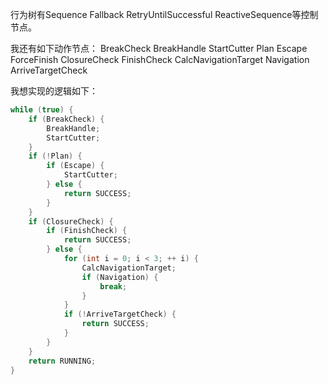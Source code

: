 行为树有Sequence Fallback RetryUntilSuccessful ReactiveSequence等控制节点。

我还有如下动作节点：
BreakCheck
BreakHandle
StartCutter
Plan
Escape
ForceFinish
ClosureCheck
FinishCheck
CalcNavigationTarget
Navigation
ArriveTargetCheck

我想实现的逻辑如下：
``` cpp
while (true) {
    if (BreakCheck) {
        BreakHandle;
        StartCutter;
    }
    if (!Plan) {
        if (Escape) {
            StartCutter;
        } else {
            return SUCCESS;
        }
    }
    if (ClosureCheck) {
        if (FinishCheck) {
            return SUCCESS;
        } else {
            for (int i = 0; i < 3; ++ i) {
                CalcNavigationTarget;
                if (Navigation) {
                    break;
                }
            }
            if (!ArriveTargetCheck) {
                return SUCCESS;
            }
        }
    }
    return RUNNING;
}
```